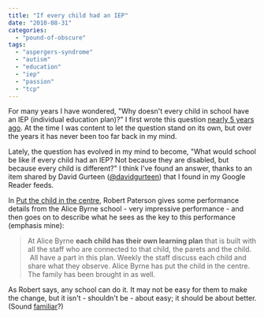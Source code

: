 ```yaml
---
title: "If every child had an IEP"
date: "2010-08-31"
categories: 
  - "pound-of-obscure"
tags: 
  - "aspergers-syndrome"
  - "autism"
  - "education"
  - "iep"
  - "passion"
  - "tcp"
---
```


For many years I have wondered, "Why doesn't every child in school have an IEP (individual education plan)?" I first wrote this question [nearly 5 years ago](http://29marbles.blogspot.com/2005/10/why-doesnt-every-child-have-iep.html). At the time I was content to let the question stand on its own, but over the years it has never been too far back in my mind.

Lately, the question has evolved in my mind to become, "What would school be like if every child had an IEP? Not because they are disabled, but because every child is different?" I think I've found an answer, thanks to an item shared by David Gurteen ([@davidgurteen](http://twitter.com/davidgurteen)) that I found in my Google Reader feeds.

In [Put the child in the centre](http://smartpei.typepad.com/robert_patersons_weblog/2010/08/fixing-education-1-put-the-child-in-the-centre-make-reading-1.html), Robert Paterson gives some performance details from the Alice Byrne school - very impressive performance - and then goes on to describe what he sees as the key to this performance (emphasis mine):

> At Alice Byrne **each child has their own learning plan** that is built with all the staff who are connected to that child, the parets and the child.  All have a part in this plan. Weekly the staff discuss each child and share what they observe. Alice Byrne has put the child in the centre. The family has been brought in as well.

As Robert says, any school can do it. It may not be easy for them to make the change, but it isn't - shouldn't be - about easy; it should be about better. (Sound [familiar](http://blog.gbrettmiller.com/its-not-about-easy-thoughts-on-a-world-without-e-mail/)?)
